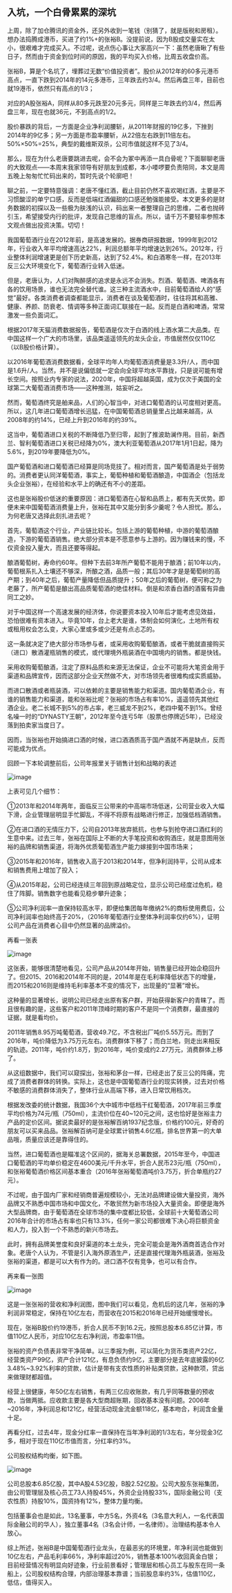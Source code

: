 ## 入坑，一个白骨累累的深坑
上周，除了加仓腾讯的资金外，还另外收到一笔钱（别猜了，就是版税和房租）。想办法捣腾成港币，买进了约1%+的张裕B。没提前说，因为B股成交量实在太小，很艰难才完成买入。不过呢，说点伤心事让大家高兴一下：虽然老唐瞅了有些日子，然而由于资金到位时间的原因，我的平均买入价格，比周五收盘价高。

 

张裕B，算是个名坑了，埋葬过无数“价值投资者”。股价从2012年的60多元港币高点，一直下跌到2014年的14元多港币，三年跌去约3/4。然后再盘三年，目前也就19港币，依然只有高点的1/3；

 

对应的A股张裕A，同样从80多元跌至20元多元，同样是三年跌去约3/4，然后再盘三年，现在也就36元，不到高点的1/2。

 

股价暴跌的背后，一方面是企业净利润腰斩，从2011年财报的19亿多，下挫到2014年的9亿多；另一方面是市盈率腰斩，从22倍左右跌到11倍左右。50%×50%=25%，典型的戴维斯双杀，公司市值就这样不见了3/4。

 

那么，现在为什么老唐要跳进去呢，会不会为冢中再添一具白骨呢？下面聊聊老唐的大致观点——本周末我家领导有好朋友到成都，本小喽啰要负责陪同，本文是周五晚上匆匆忙忙码出来的，暂时先说个轮廓吧！

 

聊之前，一定要特意强调：老唐不懂红酒，截止目前仍然不喜欢喝红酒，主要是不习惯酸涩的单宁口感，反而是低端红酒偏甜的口感还勉强能接受。本文更多的是财务数据的初探以及一些极为肤浅的认识，码出来一者整理自己的思维，二者也抛砖引玉，希望接受内行的批评，发现自己思维的盲点。所以，请千万不要轻率参照本文观点做出投资决策。切切！

 

我国葡萄酒行业在2012年前，是高速发展的。据券商研报数据，1999年到2012年，行业收入年平均增速高达22%，利润总额年平均增速达到26%。2012年，行业整体利润增速更是创下历史新高，达到了52.4%。和白酒寒冬一样，在2013年反三公大环境变化下，葡萄酒行业转入低迷。

 

但是，老唐认为，人们对陶醉感的追求是永远不会消失。烈酒、葡萄酒、啤酒各有各的饮用场景，谁也无法完全替代谁。这三种主流酒水中，目前葡萄酒给人的“感觉”最好。各类消费者调查都能显示，消费者在谈及葡萄酒时，往往将其和高雅、健康、养颜、防衰老、情调等多种正面词汇联接在一起。反而是白酒和啤酒，常常激发一些负面词汇。

 

根据2017年天猫消费数据报告，葡萄酒是仅次于白酒的线上酒水第二大品类。在中国这样一个广大的市场里，该品类遥遥领先的龙头企业，市值居然仅仅110亿（以B股价格计算）。

 

以2016年葡萄酒消费数据看，全球平均年人均葡萄酒消费量是3.3升/人，而中国是1.6升/人。当然，并不是说偏低就一定会向全球平均水平靠拢，只是说可能有增长空间。按照业内专家的说法，2020年，中国将超越英国，成为仅次于美国的全球第二大葡萄酒消费市场——这种推测，姑妄听之。

 

然而，葡萄酒终究是舶来品，人们的心智当中，对进口葡萄酒的认可度相对更高。所以，这几年进口葡萄酒增长迅猛，在中国葡萄酒总销量里占比越来越高，从2008年的约14%，已经上升到2016年的约39%。

 

这当中，葡萄酒进口关税的不断降低乃至归零，起到了推波助澜作用。目前，新西兰、智利葡萄酒进口关税已经降为0%，澳大利亚葡萄酒从2017年1月1日起，降为5.6%，到2019年要降低为0%。

 

国产葡萄酒和进口葡萄酒已经算是同场竞技了。相对而言，国产葡萄酒是处于弱势的。消费者更认同洋葡萄酒，事实上，葡萄种植和葡萄酒酿造，中国酒企（包括龙头企业张裕），在经验和水平上的确还有不小的差距。

 

这也是张裕股价低迷的重要原因：进口葡萄酒在心智和品质上，都有先天优势。即便未来中国葡萄酒消费量上升，张裕在其中又能分到多少羹呢？令人担忧。那么，为何老唐又选择此刻扎进去呢？

 

首先，葡萄酒这个行业，产业链比较长。包括上游的葡萄种植，中游的葡萄酒酿造，下游的葡萄酒销售。绝大部分资本是不愿意参与上游的。因为赚钱来的慢，不仅资金投入量大，而且还要等得起。

 

酿酒葡萄树，寿命约60年。但种下去前3年所产葡萄不能用于酿酒；前10年以内，葡萄根系扎入土壤还不够深，所酿之酒，品质一般；其后30年才是是葡萄树的高产期；到40年之后，葡萄产量降低但品质提升；50年之后的葡萄树，便可称之为老藤了，所产葡萄是酿出高品质葡萄酒的绝佳材料。倒是和浓香白酒的酒窖有异曲同工之妙。

 

对于中国这样一个高速发展的经济体，你说要资本投入10年后才能考虑见效益，恐怕很难有资本进入。毕竟10年，台上老大是谁，体制会如何演化，土地所有权或租用权会怎么变，大家心里或多或少还是有点忐忑的。

 

这一条就决定了绝大部分市场参与者，或采用收购葡萄酿酒，或者干脆就直接购买（进口）散酒灌瓶销售的模式，或代理境外瓶装酒在中国境内的销售。都是快钱。

 

采用收购葡萄酿酒，注定了原料品质和来源无法保证，企业不可能将大笔资金用于渠道和品牌宣传，因而这部分企业天然做不大，对市场领先者很难构成实质威胁。

 

而进口散酒或者瓶装酒，可以依赖的主要是销售能力和渠道。国内葡萄酒企业，有谁的销售能力和渠道，能和张裕比呢？张裕的市场占有率10%，遥遥领先其他红酒企业。老二长城不到5%的市占率，老三威龙不到2%，老四中葡不到1%。曾经名噪一时的“DYNASTY王朝”，2012年至今连亏5年（股票也停牌近5年），已经没落到拍卖家当度日了。

 

因而，当张裕也开始搞进口酒的时候，进口酒酒质高于国产酒就不再是缺点，反而可能成为优点。

 

回顾一下本轮调整前后，公司年报里关于销售计划和战略的表述

![image](https://github.com/fengyumozhu/tsf/assets/6201828/fe70dae5-b1e3-410e-a5e6-46316e855819)


上表可见几个细节：

①2013年和2014年两年，面临反三公带来的中高端市场低迷，公司营业收入大幅下滑，企业管理层明显手忙脚乱，不得不将原有战略进行修正，加强低档酒销售。

②在进口酒的无情压力下，公司自2013年放弃抵抗，也参与到抢夺进口酒红利的生意中来。过去三年，张裕在国际上不断的大手笔投资和收购酒庄，就是意图用张裕的品牌和销售渠道，将海外优质葡萄酒生产能力嫁接到中国市场来；

③2015年和2016年，销售收入高于2013和2014年，但净利润持平，公司从成本和销售费用上增加了投入；

④从2015年起，公司已经连续三年回到原战略定位，显示公司已经度过危机，稳住了阵脚。销售数字也能看见稳步攀升迹象；

⑤公司净利润率一直保持较高水平，即便给集团每年缴纳2%的商标使用费后，公司净利润率也始终高于20%，（2016年葡萄酒行业整体净利润率仅约6%），证明公司产品在消费者心目中仍然显著的品牌溢价。

 

再看一张表

![image](https://github.com/fengyumozhu/tsf/assets/6201828/91275c26-c76e-48b5-b503-5d6f5e92882a)


这张表，能够很清楚地看见，公司产品从2014年开始，销售量已经开始企稳回升了。但2015、2016和2014年不同的是，2014年是在毛利率降低状态下的增量，而2015和2016则是维持毛利率基本不变的情况下，出现量的“显著”增长。

 

这种量的显著增长，说明公司已经走出原有客户群，开始获得新客户的青睐了。而且很有趣的是，这些客户和2011年顶峰时期的客户不是同一个消费群，最直接的证据，就是看均价。

 

2011年销售8.95万吨葡萄酒，营收49.7亿，不含税出厂吨价5.55万元。而到了2016年，吨价降低为3.75万元左右。消费群体下移了；而白兰地，则走出来相反的轨迹。2011年，吨价约1.8万，到2016年，吨价变成约2.27万元，消费群体上移了。

 

从这组数据中，我们可以窥探出，张裕和茅台一样，已经走出了反三公的阵痛，完成了消费者群体的转换。实际上，这也是中国葡萄酒行业的现实转换，过去对价格不敏感的消费群体消失了，整体行业从高端下移，进入日常饮用档次。

 

根据发改委的统计数据，我国36个大中城市中低档干红葡萄酒，2017年前三季度平均价格为74元/瓶（750ml），主流价位在40~120元之间，这也恰好是张裕主力产品的定价区间。据说卖最好的是张裕解百纳1937纪念版，价格约100元，好奇的朋友可以买来品品。张裕解百纳可是全球累计销售4.6亿瓶，排名世界第一的大单品哦，质量应该还是靠得住的。

 

当然，进口葡萄酒也是瞄准这个区间的，据海关总署数据，2015年至今，中国进口葡萄酒的平均单价稳定在4600美元/千升水平，折合人民币23元/瓶（750ml），和张裕葡萄酒价格区间基本重合（2016年张裕葡萄酒吨价3.75万，折合单瓶约27元）。

 

不过呢，由于国内厂家和经销商普遍规模较小，无法对品牌建设做大量投资，海外品牌又不熟悉中国市场和中国文化，不敢贸然为新市场投入大量资金。即便是海外大型品牌商，由于葡萄酒在全球市场的集中度都比较低，全球前十大葡萄酒公司2016年合计的市场占有率也只有13.3%，任何一家公司都很难下决心将巨额资金和人力，投入到一个不熟悉的新兴市场去。

 

此时，拥有品牌美誉度和良好渠道的本土龙头，完全可能会是海外酒商首选合作对象。老唐个人认为，不管是引入海外原酒生产，还是直接代理海外瓶装酒，张裕及张裕的渠道，都是可以大有作为的。进口酒不仅有竞争，也可以有合作。

 

再来看一张图 

![image](https://github.com/fengyumozhu/tsf/assets/6201828/0dd7d944-4513-4149-b633-b1e95bd8e3fd)


这是一张张裕的营收和净利润图，图中我们可以看见，危机后的这几年，张裕的净利润非常稳定，保持在10亿左右，而营收在2015和2016年已经开始缓慢增长。

 

现在，张裕B股价约19港币，折合人民币不到16.2元，按照总股本6.85亿计算，市值110亿人民币，对应10亿左右净利润，市盈率11倍。

 

张裕的资产负债表非常干净简单。以三季报为例，可以简化为货币类资产22亿，经营类资产99亿，资产合计121亿，有息负债约9亿，主要部分是去年底披露的6亿3.48%~3.92%利率的贷款，估计是带有支农性质的补贴类贷款，这种款项，贷出来做理财都超值。

 

经营上很健康，年50亿左右销售，有两三亿应收账款，有几乎同等数量的预收款，当做两抵。应收款主要是各大型商超账期，回收基本没有问题。2006年~2016年，净利润总和121亿，经营活动现金流金额118亿，基本吻合，利润含金量十足。

 

再看分红，过去4年，现金分红率一直保持在当年净利润的1/3左右，年分现金3亿多，相对于现在110亿市值而言，分红率约3%。

 

公司股权结构均衡，如下图。

![image](https://github.com/fengyumozhu/tsf/assets/6201828/e1080c95-a939-4758-8515-7bea7a5de1db)


公司总股本6.85亿股，其中A股4.53亿股，B股2.52亿股。公司大股东张裕集团，由公司管理层及核心员工73人持股45%，外资企业持股33%，国际金融公司（支农性质）持股10%，国资持有12%，整体力量均衡。

 

包括董事会也是如此，13名董事，中方5名，外资4名（3名意大利人，一名代表国际金融公司的华人），独立董事4名（3名会计师，一名律师）。治理结构基本令人放心。

 

综上所述，张裕B是中国葡萄酒行业龙头，在最恶劣的环境里，年净利润也能做到10亿左右，产品毛利率66%，净利率超过20%，销售基本100%收回真金白银；目前经营情况有明显向好迹象，行业前景看好；管理层和核心员工与股东在同一条船上，公司股权结构合理，内部治理基本靠谱；当前股息率约3%，估值110亿，低估，值得买入。
